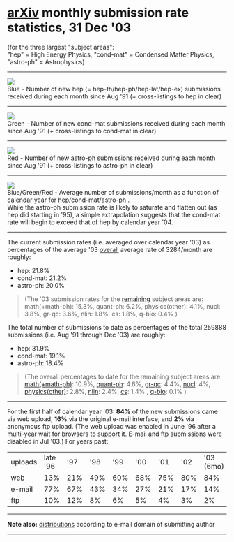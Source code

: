 [arXiv](/) monthly submission **rate** statistics, 31 Dec '03
=============================================================

(for the three largest "subject areas":  
"hep" = High Energy Physics, "cond-mat" = Condensed Matter Physics,
"astro-ph" = Astrophysics)

------------------------------------------------------------------------

![](hep_monthly.gif)  
Blue - Number of new hep (= hep-th/hep-ph/hep-lat/hep-ex) submissions
received during each month since Aug '91 (+ cross-listings to hep in
clear)

------------------------------------------------------------------------

![](cond-mat_monthly.gif)  
Green - Number of new cond-mat submissions received during each month
since Aug '91 (+ cross-listings to cond-mat in clear)

------------------------------------------------------------------------

![](astro-ph_monthly.gif)  
Red - Number of new astro-ph submissions received during each month
since Aug '91 (+ cross-listings to astro-ph in clear)

------------------------------------------------------------------------

![](hca_avg.gif)  
Blue/Green/Red - Average number of submissions/month as a function of
calendar year for hep/cond-mat/astro-ph .  
While the astro-ph submission rate is likely to saturate and flatten out
(as hep did starting in '95), a simple extrapolation suggests that the
cond-mat rate will begin to exceed that of hep by calendar year '04.

------------------------------------------------------------------------

The current submission rates (i.e. averaged over calendar year '03) as
percentages of the average '03
[overall](http://arxiv.org/stats/monthly_submissions) average rate of
3284/month are roughly:

-   hep: 21.8%
-   cond-mat: 21.2%
-   astro-ph: 20.0%

> (The '03 submission rates for the [remaining](remmonthly.html) subject
> areas are:  
> math(+math-ph): 15.3%, quant-ph: 6.2%, physics(other): 4.1%, nucl:
> 3.8%, gr-qc: 3.6%, nlin: 1.8%, cs: 1.8%, q-bio: 0.4% )

The total number of submissions to date as percentages of the total
259888 submissions (i.e. Aug '91 through Dec '03) are roughly:

-   hep: 31.9%
-   cond-mat: 19.1%
-   astro-ph: 18.4%

> (The overall percentages to date for the remaining subject areas
> are:  
> [math(+math-ph)](math_monthly.gif): 10.9%,
> [quant-ph](quant-ph_monthly.gif): 4.6%, [gr-qc](gr-qc_monthly.gif):
> 4.4%, [nucl](nucl_monthly.gif): 4%,
> [physics(other)](physics_monthly.gif): 2.8%, [nlin](nlin_monthly.gif):
> 2.4%, [cs](cs_monthly.gif): 1.4% , [q-bio](q-bio_monthly.gif): 0.1% )

------------------------------------------------------------------------

<span id="upper">For the first half of calendar year '03:</span> **84%**
of the new submissions came via web upload, **16%** via the original
e-mail interface, and **2%** via anonymous ftp upload. (The web upload
was enabled in June '96 after a multi-year wait for browsers to support
it. E-mail and ftp submissions were disabled in Jul '03.) For years
past:

<table>
<tbody>
<tr class="odd">
<td>uploads</td>
<td>late '96</td>
<td>'97</td>
<td>'98</td>
<td>'99</td>
<td>'00</td>
<td>'01</td>
<td>'02</td>
<td>'03 (6mo)</td>
</tr>
<tr class="even">
<td>web</td>
<td>13%</td>
<td>21%</td>
<td>49%</td>
<td>60%</td>
<td>68%</td>
<td>75%</td>
<td>80%</td>
<td>84%</td>
</tr>
<tr class="odd">
<td>e-mail</td>
<td>77%</td>
<td>67%</td>
<td>43%</td>
<td>34%</td>
<td>27%</td>
<td>21%</td>
<td>17%</td>
<td>14%</td>
</tr>
<tr class="even">
<td>ftp</td>
<td>10%</td>
<td>12%</td>
<td>8%</td>
<td>6%</td>
<td>5%</td>
<td>4%</td>
<td>3%</td>
<td>2%</td>
</tr>
</tbody>
</table>

------------------------------------------------------------------------

**Note also:** [distributions](au_all.html) according to e-mail domain
of submitting author

------------------------------------------------------------------------
